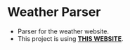 # **Weather Parser**
* Parser for the weather website.
* This project is using [**THIS WEBSITE**]( http://pogoda.spb.ru/).
